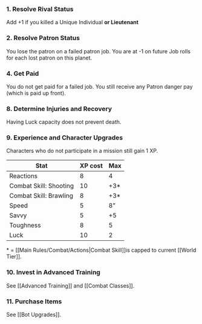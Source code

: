 ### 1. Resolve Rival Status

Add +1 if you killed a Unique Individual **or Lieutenant**

### 2. Resolve Patron Status

You lose the patron on a failed patron job. You are at -1 on future Job rolls for each lost patron on this planet.

### 4. Get Paid

You do not get paid for a failed job. You still receive any Patron danger pay (which is paid up front).

### 8. Determine Injuries and Recovery

Having Luck capacity does not prevent death.

### 9. Experience and Character Upgrades

Characters who do not participate in a mission still gain 1 XP.

| Stat                   | XP cost | Max |
| ---------------------- | ------- | --- |
| Reactions              | 8       | 4   |
| Combat Skill: Shooting | 10      | +3* |
| Combat Skill: Brawling | 8       | +3* |
| Speed                  | 5       | 8”  |
| Savvy                  | 5       | +5  |
| Toughness              | 8       | 5   |
| Luck                   | 10      | 2   |

\* = [[Main Rules/Combat/Actions|Combat Skill]]is capped to current [[World Tier]].

### 10. Invest in Advanced Training

See [[Advanced Training]] and [[Combat Classes]].

### 11. Purchase Items

See [[Bot Upgrades]].
